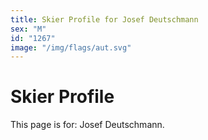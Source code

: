 ```yaml
---
title: Skier Profile for Josef Deutschmann
sex: "M"
id: "1267"
image: "/img/flags/aut.svg" 
---
```


# Skier Profile

This page is for: Josef Deutschmann.
    